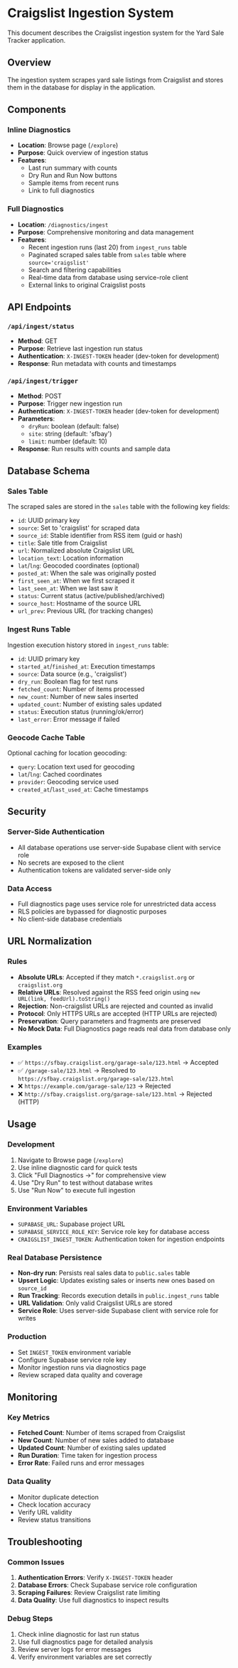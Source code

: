 # Craigslist Ingestion System

This document describes the Craigslist ingestion system for the Yard Sale Tracker application.

## Overview

The ingestion system scrapes yard sale listings from Craigslist and stores them in the database for display in the application.

## Components

### Inline Diagnostics
- **Location**: Browse page (`/explore`)
- **Purpose**: Quick overview of ingestion status
- **Features**: 
  - Last run summary with counts
  - Dry Run and Run Now buttons
  - Sample items from recent runs
  - Link to full diagnostics

### Full Diagnostics
- **Location**: `/diagnostics/ingest`
- **Purpose**: Comprehensive monitoring and data management
- **Features**:
  - Recent ingestion runs (last 20) from `ingest_runs` table
  - Paginated scraped sales table from `sales` table where `source='craigslist'`
  - Search and filtering capabilities
  - Real-time data from database using service-role client
  - External links to original Craigslist posts

## API Endpoints

### `/api/ingest/status`
- **Method**: GET
- **Purpose**: Retrieve last ingestion run status
- **Authentication**: `X-INGEST-TOKEN` header (dev-token for development)
- **Response**: Run metadata with counts and timestamps

### `/api/ingest/trigger`
- **Method**: POST
- **Purpose**: Trigger new ingestion run
- **Authentication**: `X-INGEST-TOKEN` header (dev-token for development)
- **Parameters**:
  - `dryRun`: boolean (default: false)
  - `site`: string (default: 'sfbay')
  - `limit`: number (default: 10)
- **Response**: Run results with counts and sample data

## Database Schema

### Sales Table
The scraped sales are stored in the `sales` table with the following key fields:
- `id`: UUID primary key
- `source`: Set to 'craigslist' for scraped data
- `source_id`: Stable identifier from RSS item (guid or hash)
- `title`: Sale title from Craigslist
- `url`: Normalized absolute Craigslist URL
- `location_text`: Location information
- `lat`/`lng`: Geocoded coordinates (optional)
- `posted_at`: When the sale was originally posted
- `first_seen_at`: When we first scraped it
- `last_seen_at`: When we last saw it
- `status`: Current status (active/published/archived)
- `source_host`: Hostname of the source URL
- `url_prev`: Previous URL (for tracking changes)

### Ingest Runs Table
Ingestion execution history stored in `ingest_runs` table:
- `id`: UUID primary key
- `started_at`/`finished_at`: Execution timestamps
- `source`: Data source (e.g., 'craigslist')
- `dry_run`: Boolean flag for test runs
- `fetched_count`: Number of items processed
- `new_count`: Number of new sales inserted
- `updated_count`: Number of existing sales updated
- `status`: Execution status (running/ok/error)
- `last_error`: Error message if failed

### Geocode Cache Table
Optional caching for location geocoding:
- `query`: Location text used for geocoding
- `lat`/`lng`: Cached coordinates
- `provider`: Geocoding service used
- `created_at`/`last_used_at`: Cache timestamps

## Security

### Server-Side Authentication
- All database operations use server-side Supabase client with service role
- No secrets are exposed to the client
- Authentication tokens are validated server-side only

### Data Access
- Full diagnostics page uses service role for unrestricted data access
- RLS policies are bypassed for diagnostic purposes
- No client-side database credentials

## URL Normalization

### Rules
- **Absolute URLs**: Accepted if they match `*.craigslist.org` or `craigslist.org`
- **Relative URLs**: Resolved against the RSS feed origin using `new URL(link, feedUrl).toString()`
- **Rejection**: Non-craigslist URLs are rejected and counted as invalid
- **Protocol**: Only HTTPS URLs are accepted (HTTP URLs are rejected)
- **Preservation**: Query parameters and fragments are preserved
- **No Mock Data**: Full Diagnostics page reads real data from database only

### Examples
- ✅ `https://sfbay.craigslist.org/garage-sale/123.html` → Accepted
- ✅ `/garage-sale/123.html` → Resolved to `https://sfbay.craigslist.org/garage-sale/123.html`
- ❌ `https://example.com/garage-sale/123` → Rejected
- ❌ `http://sfbay.craigslist.org/garage-sale/123.html` → Rejected (HTTP)

## Usage

### Development
1. Navigate to Browse page (`/explore`)
2. Use inline diagnostic card for quick tests
3. Click "Full Diagnostics →" for comprehensive view
4. Use "Dry Run" to test without database writes
5. Use "Run Now" to execute full ingestion

### Environment Variables
- `SUPABASE_URL`: Supabase project URL
- `SUPABASE_SERVICE_ROLE_KEY`: Service role key for database access
- `CRAIGSLIST_INGEST_TOKEN`: Authentication token for ingestion endpoints

### Real Database Persistence
- **Non-dry run**: Persists real sales data to `public.sales` table
- **Upsert Logic**: Updates existing sales or inserts new ones based on `source_id`
- **Run Tracking**: Records execution details in `public.ingest_runs` table
- **URL Validation**: Only valid Craigslist URLs are stored
- **Service Role**: Uses server-side Supabase client with service role for writes

### Production
- Set `INGEST_TOKEN` environment variable
- Configure Supabase service role key
- Monitor ingestion runs via diagnostics page
- Review scraped data quality and coverage

## Monitoring

### Key Metrics
- **Fetched Count**: Number of items scraped from Craigslist
- **New Count**: Number of new sales added to database
- **Updated Count**: Number of existing sales updated
- **Run Duration**: Time taken for ingestion process
- **Error Rate**: Failed runs and error messages

### Data Quality
- Monitor duplicate detection
- Check location accuracy
- Verify URL validity
- Review status transitions

## Troubleshooting

### Common Issues
1. **Authentication Errors**: Verify `X-INGEST-TOKEN` header
2. **Database Errors**: Check Supabase service role configuration
3. **Scraping Failures**: Review Craigslist rate limiting
4. **Data Quality**: Use full diagnostics to inspect results

### Debug Steps
1. Check inline diagnostic for last run status
2. Use full diagnostics page for detailed analysis
3. Review server logs for error messages
4. Verify environment variables are set correctly